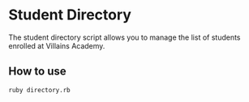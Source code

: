 # Student Directory #
The student directory script allows you to manage the list of students enrolled at Villains Academy.

## How to use ##

```shell
ruby directory.rb
```
